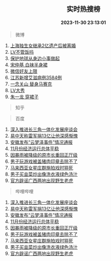 <div align="center"><h2>实时热搜榜</h2><h4>2023-11-30 23:13:01</h4></div>

> 微博  

1. [上海独生女继承2亿遗产后被离婚](https://s.weibo.com/weibo?q=%23%E4%B8%8A%E6%B5%B7%E7%8B%AC%E7%94%9F%E5%A5%B3%E7%BB%A7%E6%89%BF2%E4%BA%BF%E9%81%97%E4%BA%A7%E5%90%8E%E8%A2%AB%E7%A6%BB%E5%A9%9A%23&t=31&band_rank=1&Refer=top)<br />
2. [LV不管饭吗](https://s.weibo.com/weibo?q=%23LV%E4%B8%8D%E7%AE%A1%E9%A5%AD%E5%90%97%23&t=31&band_rank=2&Refer=top)<br />
3. [保护地球从身边小事做起](https://s.weibo.com/weibo?q=%23%E4%BF%9D%E6%8A%A4%E5%9C%B0%E7%90%83%E4%BB%8E%E8%BA%AB%E8%BE%B9%E5%B0%8F%E4%BA%8B%E5%81%9A%E8%B5%B7%23&t=31&band_rank=3&Refer=top)<br />
4. [宋仲基 白袜半身裙](https://s.weibo.com/weibo?q=%E5%AE%8B%E4%BB%B2%E5%9F%BA%20%E7%99%BD%E8%A2%9C%E5%8D%8A%E8%BA%AB%E8%A3%99&t=31&band_rank=4&Refer=top)<br />
5. [微信好友上限](https://s.weibo.com/weibo?q=%E5%BE%AE%E4%BF%A1%E5%A5%BD%E5%8F%8B%E4%B8%8A%E9%99%90&t=31&band_rank=5&Refer=top)<br />
6. [江苏新增艾滋病例3584例](https://s.weibo.com/weibo?q=%23%E6%B1%9F%E8%8B%8F%E6%96%B0%E5%A2%9E%E8%89%BE%E6%BB%8B%E7%97%85%E4%BE%8B3584%E4%BE%8B%23&t=31&band_rank=6&Refer=top)<br />
7. [一念关山 替身马赛克](https://s.weibo.com/weibo?q=%E4%B8%80%E5%BF%B5%E5%85%B3%E5%B1%B1%20%E6%9B%BF%E8%BA%AB%E9%A9%AC%E8%B5%9B%E5%85%8B&t=31&band_rank=7&Refer=top)<br />
8. [LV大秀](https://s.weibo.com/weibo?q=LV%E5%A4%A7%E7%A7%80&t=31&band_rank=8&Refer=top)<br />
9. [朱一龙 穿裙子](https://s.weibo.com/weibo?q=%E6%9C%B1%E4%B8%80%E9%BE%99%20%E7%A9%BF%E8%A3%99%E5%AD%90&t=31&band_rank=9&Refer=top)<br />

> 知乎  


> 百度  

1. [深入推进长三角一体化发展座谈会](https://www.baidu.com/s?wd=%E6%B7%B1%E5%85%A5%E6%8E%A8%E8%BF%9B%E9%95%BF%E4%B8%89%E8%A7%92%E4%B8%80%E4%BD%93%E5%8C%96%E5%8F%91%E5%B1%95%E5%BA%A7%E8%B0%88%E4%BC%9A&sa=fyb_news&rsv_dl=fyb_news)<br />
2. [易中天称雷军捐13亿让他深感惭愧](https://www.baidu.com/s?wd=%E6%98%93%E4%B8%AD%E5%A4%A9%E7%A7%B0%E9%9B%B7%E5%86%9B%E6%8D%9013%E4%BA%BF%E8%AE%A9%E4%BB%96%E6%B7%B1%E6%84%9F%E6%83%AD%E6%84%A7&sa=fyb_news&rsv_dl=fyb_news)<br />
3. [安徽发布“云梦泽事件”情况通报](https://www.baidu.com/s?wd=%E5%AE%89%E5%BE%BD%E5%8F%91%E5%B8%83%E2%80%9C%E4%BA%91%E6%A2%A6%E6%B3%BD%E4%BA%8B%E4%BB%B6%E2%80%9D%E6%83%85%E5%86%B5%E9%80%9A%E6%8A%A5&sa=fyb_news&rsv_dl=fyb_news)<br />
4. [11月份经济运行总体平稳](https://www.baidu.com/s?wd=11%E6%9C%88%E4%BB%BD%E7%BB%8F%E6%B5%8E%E8%BF%90%E8%A1%8C%E6%80%BB%E4%BD%93%E5%B9%B3%E7%A8%B3&sa=fyb_news&rsv_dl=fyb_news)<br />
5. [因暴雨被降级的原市长重回正厅级](https://www.baidu.com/s?wd=%E5%9B%A0%E6%9A%B4%E9%9B%A8%E8%A2%AB%E9%99%8D%E7%BA%A7%E7%9A%84%E5%8E%9F%E5%B8%82%E9%95%BF%E9%87%8D%E5%9B%9E%E6%AD%A3%E5%8E%85%E7%BA%A7&sa=fyb_news&rsv_dl=fyb_news)<br />
6. [男子玩游戏被盖猪肉印章去除不了](https://www.baidu.com/s?wd=%E7%94%B7%E5%AD%90%E7%8E%A9%E6%B8%B8%E6%88%8F%E8%A2%AB%E7%9B%96%E7%8C%AA%E8%82%89%E5%8D%B0%E7%AB%A0%E5%8E%BB%E9%99%A4%E4%B8%8D%E4%BA%86&sa=fyb_news&rsv_dl=fyb_news)<br />
7. [马来西亚女星庄群施拍戏时猝死](https://www.baidu.com/s?wd=%E9%A9%AC%E6%9D%A5%E8%A5%BF%E4%BA%9A%E5%A5%B3%E6%98%9F%E5%BA%84%E7%BE%A4%E6%96%BD%E6%8B%8D%E6%88%8F%E6%97%B6%E7%8C%9D%E6%AD%BB&sa=fyb_news&rsv_dl=fyb_news)<br />
8. [男子买韭菜炒出像洗衣液绿色汤汁](https://www.baidu.com/s?wd=%E7%94%B7%E5%AD%90%E4%B9%B0%E9%9F%AD%E8%8F%9C%E7%82%92%E5%87%BA%E5%83%8F%E6%B4%97%E8%A1%A3%E6%B6%B2%E7%BB%BF%E8%89%B2%E6%B1%A4%E6%B1%81&sa=fyb_news&rsv_dl=fyb_news)<br />
9. [官方辟谣广西两地出现野生老虎](https://www.baidu.com/s?wd=%E5%AE%98%E6%96%B9%E8%BE%9F%E8%B0%A3%E5%B9%BF%E8%A5%BF%E4%B8%A4%E5%9C%B0%E5%87%BA%E7%8E%B0%E9%87%8E%E7%94%9F%E8%80%81%E8%99%8E&sa=fyb_news&rsv_dl=fyb_news)<br />

> 哔哩哔哩  

1. [深入推进长三角一体化发展座谈会](https://www.baidu.com/s?wd=%E6%B7%B1%E5%85%A5%E6%8E%A8%E8%BF%9B%E9%95%BF%E4%B8%89%E8%A7%92%E4%B8%80%E4%BD%93%E5%8C%96%E5%8F%91%E5%B1%95%E5%BA%A7%E8%B0%88%E4%BC%9A&sa=fyb_news&rsv_dl=fyb_news)<br />
2. [易中天称雷军捐13亿让他深感惭愧](https://www.baidu.com/s?wd=%E6%98%93%E4%B8%AD%E5%A4%A9%E7%A7%B0%E9%9B%B7%E5%86%9B%E6%8D%9013%E4%BA%BF%E8%AE%A9%E4%BB%96%E6%B7%B1%E6%84%9F%E6%83%AD%E6%84%A7&sa=fyb_news&rsv_dl=fyb_news)<br />
3. [安徽发布“云梦泽事件”情况通报](https://www.baidu.com/s?wd=%E5%AE%89%E5%BE%BD%E5%8F%91%E5%B8%83%E2%80%9C%E4%BA%91%E6%A2%A6%E6%B3%BD%E4%BA%8B%E4%BB%B6%E2%80%9D%E6%83%85%E5%86%B5%E9%80%9A%E6%8A%A5&sa=fyb_news&rsv_dl=fyb_news)<br />
4. [11月份经济运行总体平稳](https://www.baidu.com/s?wd=11%E6%9C%88%E4%BB%BD%E7%BB%8F%E6%B5%8E%E8%BF%90%E8%A1%8C%E6%80%BB%E4%BD%93%E5%B9%B3%E7%A8%B3&sa=fyb_news&rsv_dl=fyb_news)<br />
5. [因暴雨被降级的原市长重回正厅级](https://www.baidu.com/s?wd=%E5%9B%A0%E6%9A%B4%E9%9B%A8%E8%A2%AB%E9%99%8D%E7%BA%A7%E7%9A%84%E5%8E%9F%E5%B8%82%E9%95%BF%E9%87%8D%E5%9B%9E%E6%AD%A3%E5%8E%85%E7%BA%A7&sa=fyb_news&rsv_dl=fyb_news)<br />
6. [男子玩游戏被盖猪肉印章去除不了](https://www.baidu.com/s?wd=%E7%94%B7%E5%AD%90%E7%8E%A9%E6%B8%B8%E6%88%8F%E8%A2%AB%E7%9B%96%E7%8C%AA%E8%82%89%E5%8D%B0%E7%AB%A0%E5%8E%BB%E9%99%A4%E4%B8%8D%E4%BA%86&sa=fyb_news&rsv_dl=fyb_news)<br />
7. [马来西亚女星庄群施拍戏时猝死](https://www.baidu.com/s?wd=%E9%A9%AC%E6%9D%A5%E8%A5%BF%E4%BA%9A%E5%A5%B3%E6%98%9F%E5%BA%84%E7%BE%A4%E6%96%BD%E6%8B%8D%E6%88%8F%E6%97%B6%E7%8C%9D%E6%AD%BB&sa=fyb_news&rsv_dl=fyb_news)<br />
8. [男子买韭菜炒出像洗衣液绿色汤汁](https://www.baidu.com/s?wd=%E7%94%B7%E5%AD%90%E4%B9%B0%E9%9F%AD%E8%8F%9C%E7%82%92%E5%87%BA%E5%83%8F%E6%B4%97%E8%A1%A3%E6%B6%B2%E7%BB%BF%E8%89%B2%E6%B1%A4%E6%B1%81&sa=fyb_news&rsv_dl=fyb_news)<br />
9. [官方辟谣广西两地出现野生老虎](https://www.baidu.com/s?wd=%E5%AE%98%E6%96%B9%E8%BE%9F%E8%B0%A3%E5%B9%BF%E8%A5%BF%E4%B8%A4%E5%9C%B0%E5%87%BA%E7%8E%B0%E9%87%8E%E7%94%9F%E8%80%81%E8%99%8E&sa=fyb_news&rsv_dl=fyb_news)<br />
